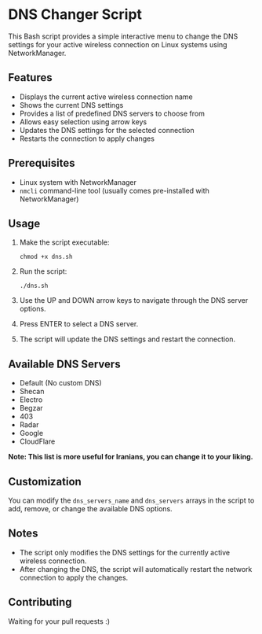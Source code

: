 # DNS Changer Script

This Bash script provides a simple interactive menu to change the DNS settings for your active wireless connection on Linux systems using NetworkManager.

## Features

- Displays the current active wireless connection name
- Shows the current DNS settings
- Provides a list of predefined DNS servers to choose from
- Allows easy selection using arrow keys
- Updates the DNS settings for the selected connection
- Restarts the connection to apply changes

## Prerequisites

- Linux system with NetworkManager
- `nmcli` command-line tool (usually comes pre-installed with NetworkManager)

## Usage

1. Make the script executable:
   ```
   chmod +x dns.sh
   ```

2. Run the script:
   ```
   ./dns.sh
   ```

3. Use the UP and DOWN arrow keys to navigate through the DNS server options.

4. Press ENTER to select a DNS server.

5. The script will update the DNS settings and restart the connection.

## Available DNS Servers

- Default (No custom DNS)
- Shecan
- Electro
- Begzar
- 403
- Radar
- Google
- CloudFlare

**Note: This list is more useful for Iranians, you can change it to your liking.**

## Customization

You can modify the `dns_servers_name` and `dns_servers` arrays in the script to add, remove, or change the available DNS options.

## Notes

- The script only modifies the DNS settings for the currently active wireless connection.
- After changing the DNS, the script will automatically restart the network connection to apply the changes.

## Contributing
Waiting for your pull requests :)
